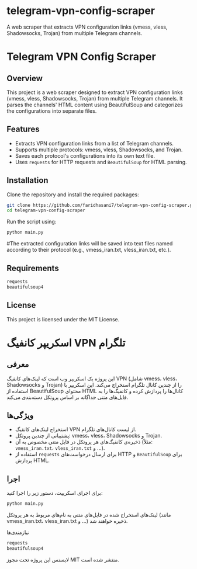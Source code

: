 # telegram-vpn-config-scraper
A web scraper that extracts VPN configuration links (vmess, vless, Shadowsocks, Trojan) from multiple Telegram channels.

# Telegram VPN Config Scraper

## Overview
This project is a web scraper designed to extract VPN configuration links (vmess, vless, Shadowsocks, Trojan) from multiple Telegram channels. It parses the channels' HTML content using BeautifulSoup and categorizes the configurations into separate files.

## Features
- Extracts VPN configuration links from a list of Telegram channels.
- Supports multiple protocols: vmess, vless, Shadowsocks, and Trojan.
- Saves each protocol's configurations into its own text file.
- Uses `requests` for HTTP requests and `BeautifulSoup` for HTML parsing.

## Installation
Clone the repository and install the required packages:
```bash
git clone https://github.com/faridhasani7/telegram-vpn-config-scraper.git
cd telegram-vpn-config-scraper
```

Run the script using:

```bash
python main.py
```

#The extracted configuration links will be saved into text files named according to their protocol (e.g., vmess_iran.txt, vless_iran.txt, etc.).

## Requirements
```bash
requests
beautifulsoup4
```

## License
This project is licensed under the MIT License.

# اسکریپر کانفیگ VPN تلگرام

## معرفی
این پروژه یک اسکریپر وب است که لینک‌های کانفیگ VPN (شامل vmess، vless، Shadowsocks و Trojan) را از چندین کانال تلگرام استخراج می‌کند. این اسکریپر با استفاده از BeautifulSoup محتوای HTML کانال‌ها را پردازش کرده و کانفیگ‌ها را به فایل‌های متنی جداگانه بر اساس پروتکل دسته‌بندی می‌کند.


## ویژگی‌ها
- استخراج لینک‌های کانفیگ VPN از لیست کانال‌های تلگرام.
- پشتیبانی از چندین پروتکل: vmess، vless، Shadowsocks و Trojan.
- ذخیره‌ی کانفیگ‌های هر پروتکل در فایل متنی مخصوص به آن (مثلاً: `vmess_iran.txt`، `vless_iran.txt` و ...).
- استفاده از `requests` برای ارسال درخواست‌های HTTP و `BeautifulSoup` برای پردازش HTML.



## اجرا
برای اجرای اسکریپت، دستور زیر را اجرا کنید:
```bash
python main.py
```
لینک‌های استخراج شده در فایل‌های متنی به نام‌های مربوط به هر پروتکل (مانند vmess_iran.txt، vless_iran.txt و ...) ذخیره خواهند شد.

نیازمندی‌ها
```bash
requests
beautifulsoup4
```
لایسنس
این پروژه تحت مجوز MIT منتشر شده است.
